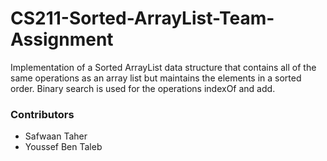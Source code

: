 # CS211-Sorted-ArrayList-Team-Assignment
Implementation of a Sorted ArrayList data structure that contains all of the same operations as an array list but maintains the elements in a sorted order. Binary search is used for the operations indexOf and add. 

### Contributors
* Safwaan Taher
* Youssef Ben Taleb
